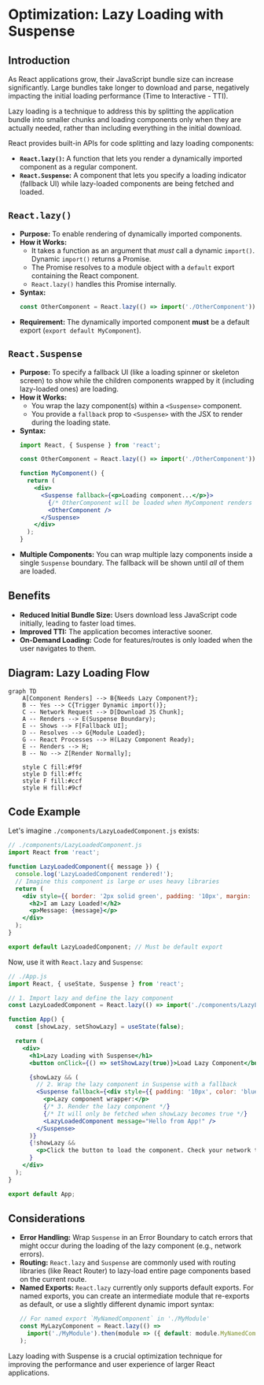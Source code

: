 # Optimization: Lazy Loading with Suspense

## Introduction

As React applications grow, their JavaScript bundle size can increase significantly. Large bundles take longer to download and parse, negatively impacting the initial loading performance (Time to Interactive - TTI).

Lazy loading is a technique to address this by splitting the application bundle into smaller chunks and loading components only when they are actually needed, rather than including everything in the initial download.

React provides built-in APIs for code splitting and lazy loading components:
- **`React.lazy()`:** A function that lets you render a dynamically imported component as a regular component.
- **`React.Suspense`:** A component that lets you specify a loading indicator (fallback UI) while lazy-loaded components are being fetched and loaded.

## `React.lazy()`

- **Purpose:** To enable rendering of dynamically imported components.
- **How it Works:**
    - It takes a function as an argument that *must* call a dynamic `import()`. Dynamic `import()` returns a Promise.
    - The Promise resolves to a module object with a `default` export containing the React component.
    - `React.lazy()` handles this Promise internally.
- **Syntax:**
    ```javascript
    const OtherComponent = React.lazy(() => import('./OtherComponent'));
    ```
- **Requirement:** The dynamically imported component **must** be a default export (`export default MyComponent`).

## `React.Suspense`

- **Purpose:** To specify a fallback UI (like a loading spinner or skeleton screen) to show while the children components wrapped by it (including lazy-loaded ones) are loading.
- **How it Works:**
    - You wrap the lazy component(s) within a `<Suspense>` component.
    - You provide a `fallback` prop to `<Suspense>` with the JSX to render during the loading state.
- **Syntax:**
    ```jsx
    import React, { Suspense } from 'react';

    const OtherComponent = React.lazy(() => import('./OtherComponent'));

    function MyComponent() {
      return (
        <div>
          <Suspense fallback={<p>Loading component...</p>}>
            {/* OtherComponent will be loaded when MyComponent renders */}
            <OtherComponent />
          </Suspense>
        </div>
      );
    }
    ```
- **Multiple Components:** You can wrap multiple lazy components inside a single `Suspense` boundary. The fallback will be shown until *all* of them are loaded.

## Benefits

- **Reduced Initial Bundle Size:** Users download less JavaScript code initially, leading to faster load times.
- **Improved TTI:** The application becomes interactive sooner.
- **On-Demand Loading:** Code for features/routes is only loaded when the user navigates to them.

## Diagram: Lazy Loading Flow

```mermaid
graph TD
    A[Component Renders] --> B{Needs Lazy Component?};
    B -- Yes --> C{Trigger Dynamic import()};
    C -- Network Request --> D[Download JS Chunk];
    A -- Renders --> E(Suspense Boundary);
    E -- Shows --> F[Fallback UI];
    D -- Resolves --> G{Module Loaded};
    G -- React Processes --> H(Lazy Component Ready);
    E -- Renders --> H;
    B -- No --> Z[Render Normally];

    style C fill:#f9f
    style D fill:#ffc
    style F fill:#ccf
    style H fill:#9cf
```

## Code Example

Let's imagine `./components/LazyLoadedComponent.js` exists:

```jsx
// ./components/LazyLoadedComponent.js
import React from 'react';

function LazyLoadedComponent({ message }) {
  console.log('LazyLoadedComponent rendered!');
  // Imagine this component is large or uses heavy libraries
  return (
    <div style={{ border: '2px solid green', padding: '10px', margin: '10px' }}>
      <h2>I am Lazy Loaded!</h2>
      <p>Message: {message}</p>
    </div>
  );
}

export default LazyLoadedComponent; // Must be default export
```

Now, use it with `React.lazy` and `Suspense`:

```jsx
// ./App.js
import React, { useState, Suspense } from 'react';

// 1. Import lazy and define the lazy component
const LazyLoadedComponent = React.lazy(() => import('./components/LazyLoadedComponent'));

function App() {
  const [showLazy, setShowLazy] = useState(false);

  return (
    <div>
      <h1>Lazy Loading with Suspense</h1>
      <button onClick={() => setShowLazy(true)}>Load Lazy Component</button>

      {showLazy && (
        // 2. Wrap the lazy component in Suspense with a fallback
        <Suspense fallback={<div style={{ padding: '10px', color: 'blue' }}>Loading... Please wait...</div>}>
          <p>Lazy component wrapper:</p>
          {/* 3. Render the lazy component */} 
          {/* It will only be fetched when showLazy becomes true */}
          <LazyLoadedComponent message="Hello from App!" />
        </Suspense>
      )}
      {!showLazy && 
        <p>Click the button to load the component. Check your network tab!</p>
      }
    </div>
  );
}

export default App;
```

## Considerations

- **Error Handling:** Wrap `Suspense` in an Error Boundary to catch errors that might occur during the loading of the lazy component (e.g., network errors).
- **Routing:** `React.lazy` and `Suspense` are commonly used with routing libraries (like React Router) to lazy-load entire page components based on the current route.
- **Named Exports:** `React.lazy` currently only supports default exports. For named exports, you can create an intermediate module that re-exports as default, or use a slightly different dynamic import syntax:
  ```javascript
  // For named export `MyNamedComponent` in './MyModule'
  const MyLazyComponent = React.lazy(() => 
    import('./MyModule').then(module => ({ default: module.MyNamedComponent }))
  );
  ```

Lazy loading with Suspense is a crucial optimization technique for improving the performance and user experience of larger React applications. 